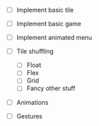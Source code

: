 - [ ] Implement basic tile
- [ ] Implement basic game


- [ ] Implement animated menu
- [ ] Tile shuffling
    - [ ] Float
    - [ ] Flex
    - [ ] Grid
    - [ ] Fancy other stuff
- [ ] Animations
- [ ] Gestures